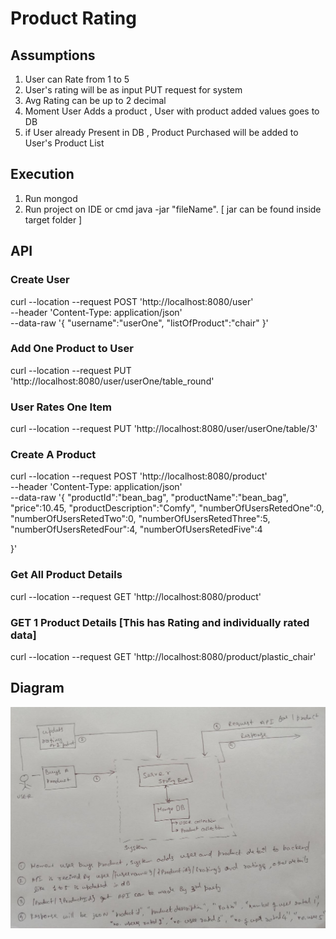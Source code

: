 # Product Rating 

## Assumptions

1) User can Rate from 1 to 5
2) User's rating will be as input PUT request for system
3) Avg Rating can be up to 2 decimal
4) Moment User Adds a product , User with product added values goes to DB
5) if User already Present in DB , Product Purchased will be added to User's Product List



## Execution

1) Run mongod
2) Run project on IDE or cmd java -jar "fileName". [ jar can be found inside target folder ]

## API

### Create User

curl --location --request POST 'http://localhost:8080/user' \
--header 'Content-Type: application/json' \
--data-raw '{
	"username":"userOne",
	"listOfProduct":"chair"
}'

### Add One Product to User

curl --location --request PUT 'http://localhost:8080/user/userOne/table_round'

### User Rates One Item

curl --location --request PUT 'http://localhost:8080/user/userOne/table/3'

### Create A Product

curl --location --request POST 'http://localhost:8080/product' \
--header 'Content-Type: application/json' \
--data-raw '{
	"productId":"bean_bag",
	"productName":"bean_bag",
	"price":10.45,
	"productDescription":"Comfy",
	"numberOfUsersRetedOne":0,
	"numberOfUsersRetedTwo":0,
	"numberOfUsersRetedThree":5,
	"numberOfUsersRetedFour":4,
	"numberOfUsersRetedFive":4
	
}'

### Get All Product Details

curl --location --request GET 'http://localhost:8080/product'


### GET 1 Product Details [This has Rating and individually rated data]

curl --location --request GET 'http://localhost:8080/product/plastic_chair'


## Diagram 

![image_comes_here](image.jpeg)
